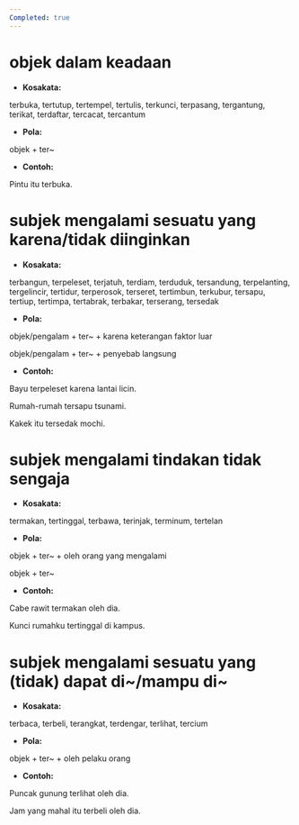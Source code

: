 ```yaml
---
Completed: true
---
```


# objek dalam keadaan

* **Kosakata:**

terbuka, tertutup, tertempel, tertulis, terkunci, terpasang, tergantung, terikat, terdaftar, tercacat, tercantum

* **Pola:**

objek + ter\~

* **Contoh:**

Pintu itu terbuka.

# subjek mengalami sesuatu yang karena/tidak diinginkan

* **Kosakata:**

terbangun, terpeleset, terjatuh, terdiam, terduduk, tersandung, terpelanting, tergelincir, tertidur, terperosok, terseret, tertimbun, terkubur, tersapu, tertiup, tertimpa, tertabrak, terbakar, terserang, tersedak

* **Pola:**

objek/pengalam + ter\~ + karena keterangan faktor luar

objek/pengalam + ter\~ + penyebab langsung

* **Contoh:**

Bayu terpeleset karena lantai licin.

Rumah-rumah tersapu tsunami.

Kakek itu tersedak mochi.

# subjek mengalami tindakan tidak sengaja

* **Kosakata:**

termakan, tertinggal, terbawa, terinjak, terminum, tertelan

* **Pola:**

objek + ter\~ + oleh orang yang mengalami

objek + ter\~

* **Contoh:**

Cabe rawit termakan oleh dia.

Kunci rumahku tertinggal di kampus.

# subjek mengalami sesuatu yang (tidak) dapat di\~/mampu di\~

* **Kosakata:**

terbaca, terbeli, terangkat, terdengar, terlihat, tercium

* **Pola:**

objek + ter\~ + oleh pelaku orang

* **Contoh:**

Puncak gunung terlihat oleh dia.

Jam yang mahal itu terbeli oleh dia.
